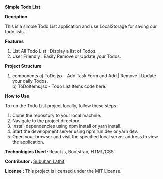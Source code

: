 <b>Simple Todo List</b>

<b>Decription</b>

This is a simple Todo List application and use LocalStorage for saving our todo lists.

<b>Features</b>

1) List All Todo List : Display a list of Todos.
2) User Friendly : Easily Remove or Update your Todos.

<b>Project Structure</b>
 
1) components 
  a) ToDo.jsx - Add Task Form and Add | Remove | Update your daily Todos.<br/>
  b) ToDoItems.jsx - Todo List Items code here.

<b>How to Use</b>

To run the Todo List project locally, follow these steps :

1) Clone the repository to your local machine.
2) Navigate to the project directory.
3) Install dependencies using npm install or yarn install.
4) Start the development server using npm run dev or yarn dev.
5) Open your browser and visit the specified local server address to view the application.

<b>Technologies Used : </b> React.js, Bootstrap, HTML/CSS.

<b>Contributor : </b> <a href="https://subuhanbca.netlify.app/" target="_blank">Subuhan Lathif </a>

<b>License : </b> This project is licensed under the MIT License.

